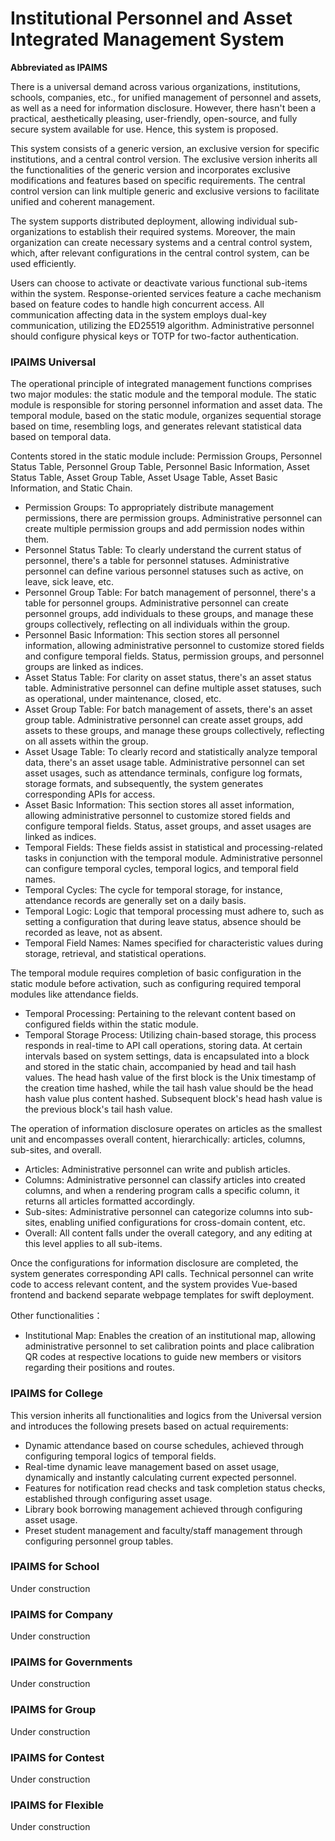# Institutional Personnel and Asset Integrated Management System

**Abbreviated as IPAIMS**

There is a universal demand across various organizations, institutions, schools, companies, etc., for unified management of personnel and assets, as well as a need for information disclosure. However, there hasn't been a practical, aesthetically pleasing, user-friendly, open-source, and fully secure system available for use. Hence, this system is proposed.

This system consists of a generic version, an exclusive version for specific institutions, and a central control version. The exclusive version inherits all the functionalities of the generic version and incorporates exclusive modifications and features based on specific requirements. The central control version can link multiple generic and exclusive versions to facilitate unified and coherent management.

The system supports distributed deployment, allowing individual sub-organizations to establish their required systems. Moreover, the main organization can create necessary systems and a central control system, which, after relevant configurations in the central control system, can be used efficiently.

Users can choose to activate or deactivate various functional sub-items within the system. Response-oriented services feature a cache mechanism based on feature codes to handle high concurrent access. All communication affecting data in the system employs dual-key communication, utilizing the ED25519 algorithm. Administrative personnel should configure physical keys or TOTP for two-factor authentication.

### IPAIMS Universal

The operational principle of integrated management functions comprises two major modules: the static module and the temporal module.
The static module is responsible for storing personnel information and asset data.
The temporal module, based on the static module, organizes sequential storage based on time, resembling logs, and generates relevant statistical data based on temporal data.

Contents stored in the static module include: Permission Groups, Personnel Status Table, Personnel Group Table, Personnel Basic Information, Asset Status Table, Asset Group Table, Asset Usage Table, Asset Basic Information, and Static Chain.

- Permission Groups: To appropriately distribute management permissions, there are permission groups. Administrative personnel can create multiple permission groups and add permission nodes within them.
- Personnel Status Table: To clearly understand the current status of personnel, there's a table for personnel statuses. Administrative personnel can define various personnel statuses such as active, on leave, sick leave, etc.
- Personnel Group Table: For batch management of personnel, there's a table for personnel groups. Administrative personnel can create personnel groups, add individuals to these groups, and manage these groups collectively, reflecting on all individuals within the group.
- Personnel Basic Information: This section stores all personnel information, allowing administrative personnel to customize stored fields and configure temporal fields. Status, permission groups, and personnel groups are linked as indices.
- Asset Status Table: For clarity on asset status, there's an asset status table. Administrative personnel can define multiple asset statuses, such as operational, under maintenance, closed, etc.
- Asset Group Table: For batch management of assets, there's an asset group table. Administrative personnel can create asset groups, add assets to these groups, and manage these groups collectively, reflecting on all assets within the group.
- Asset Usage Table: To clearly record and statistically analyze temporal data, there's an asset usage table. Administrative personnel can set asset usages, such as attendance terminals, configure log formats, storage formats, and subsequently, the system generates corresponding APIs for access.
- Asset Basic Information: This section stores all asset information, allowing administrative personnel to customize stored fields and configure temporal fields. Status, asset groups, and asset usages are linked as indices.
- Temporal Fields: These fields assist in statistical and processing-related tasks in conjunction with the temporal module. Administrative personnel can configure temporal cycles, temporal logics, and temporal field names.
- Temporal Cycles: The cycle for temporal storage, for instance, attendance records are generally set on a daily basis.
- Temporal Logic: Logic that temporal processing must adhere to, such as setting a configuration that during leave status, absence should be recorded as leave, not as absent.
- Temporal Field Names: Names specified for characteristic values during storage, retrieval, and statistical operations.

The temporal module requires completion of basic configuration in the static module before activation, such as configuring required temporal modules like attendance fields.

- Temporal Processing: Pertaining to the relevant content based on configured fields within the static module.
- Temporal Storage Process: Utilizing chain-based storage, this process responds in real-time to API call operations, storing data. At certain intervals based on system settings, data is encapsulated into a block and stored in the static chain, accompanied by head and tail hash values. The head hash value of the first block is the Unix timestamp of the creation time hashed, while the tail hash value should be the head hash value plus content hashed. Subsequent block's head hash value is the previous block's tail hash value.

The operation of information disclosure operates on articles as the smallest unit and encompasses overall content, hierarchically: articles, columns, sub-sites, and overall.

- Articles: Administrative personnel can write and publish articles.
- Columns: Administrative personnel can classify articles into created columns, and when a rendering program calls a specific column, it returns all articles formatted accordingly.
- Sub-sites: Administrative personnel can categorize columns into sub-sites, enabling unified configurations for cross-domain content, etc.
- Overall: All content falls under the overall category, and any editing at this level applies to all sub-items.

Once the configurations for information disclosure are completed, the system generates corresponding API calls. Technical personnel can write code to access relevant content, and the system provides Vue-based frontend and backend separate webpage templates for swift deployment.

Other functionalities：

- Institutional Map: Enables the creation of an institutional map, allowing administrative personnel to set calibration points and place calibration QR codes at respective locations to guide new members or visitors regarding their positions and routes.

### IPAIMS for College

This version inherits all functionalities and logics from the Universal version and introduces the following presets based on actual requirements:

- Dynamic attendance based on course schedules, achieved through configuring temporal logics of temporal fields.
- Real-time dynamic leave management based on asset usage, dynamically and instantly calculating current expected personnel.
- Features for notification read checks and task completion status checks, established through configuring asset usage.
- Library book borrowing management achieved through configuring asset usage.
- Preset student management and faculty/staff management through configuring personnel group tables.

### IPAIMS for School

Under construction

### IPAIMS for Company

Under construction

### IPAIMS for Governments

Under construction

### IPAIMS for Group

Under construction

### IPAIMS for  Contest

Under construction

### IPAIMS for Flexible

Under construction
